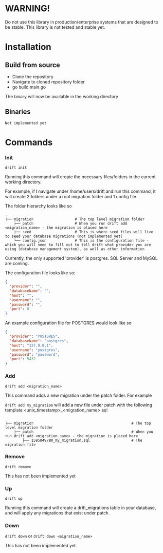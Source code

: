 # WARNING!
Do not use this library in production/enterprise systems that are designed to be stable. This library is not tested and stable yet.  

# Installation

## Build from source
* Clone the repository
* Navigate to cloned repository folder
* go build main.go

The binary will now be available in the working directory

## Binaries

`Not implemented yet` 

# Commands

### Init
`drift init`

Running this command will create the necessary files/folders in the current working directory.

For example, if I navigate under /home/users/drift and run this command, it will create 2 folders under a root migration folder and 1 config file. 

The folder hierarchy looks like so

    .
    ├── migration                   # The top level migration folder
        ├── patch                   # When you run drift add <migration_name> - the migration is placed here
        ├── seed                    # This is where seed files will live to seed your database migrations (not implemented yet)
        └── config.json             # This is the configuration file - which you will need to fill out to tell drift what provider you are using (database management system), as well as other information
        
        
Currently, the only supported 'provider' is postgres. SQL Server and MySQL are coming.

The configuration file looks like so:
```json
{
  "provider": "",
  "databaseName": "",
  "host": "",
  "username": "",
  "password": "",
  "port": 0
}
```

An example configuration file for POSTGRES would look like so

```json
{
  "provider": "POSTGRES",
  "databaseName": "postgres",
  "host": "127.0.0.1",
  "username": "postgres",
  "password": "password",
  "port": 5432
}
```

### Add

`drift add <migration_name>`

This command adds a new migration under the patch folder. For example

`drift add my_migration` will add a new file under patch with the following template <unix_timestamp>_<migration_name>.sql

    .
    ├── migration                                             # The top level migration folder
        ├── patch                                             # When you run drift add <migration_name> - the migration is placed here
            ├── 1595849780_my_migration.sql                   # The migration file


### Remove

`drift remove`

This has not been implemented yet

### Up
`drift up`

Running this command will create a drift_migrations table in your database, and will apply any migrations that exist under patch.

### Down
`drift down` or `drift down <migration_name>`

This has not been implemented yet. 